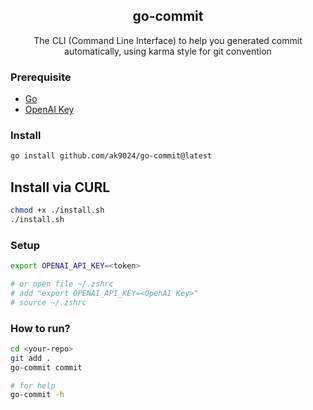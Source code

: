 <div align="center">
    <h2>go-commit</h2>
    <p>The CLI (Command Line Interface) to help you generated commit automatically, using karma style for git convention</p>
</div>

### Prerequisite

- [Go](https://go.dev/doc/install)
- [OpenAI Key](https://platform.openai.com/account/api-keys)

### Install

```bash
go install github.com/ak9024/go-commit@latest
```

## Install via CURL

```bash
chmod +x ./install.sh
./install.sh
```

### Setup

```bash
export OPENAI_API_KEY=<token>

# or open file ~/.zshrc
# add "export OPENAI_API_KEY=<OpenAI Key>"
# source ~/.zshrc
```

### How to run?

```bash
cd <your-repo>
git add .
go-commit commit

# for help
go-commit -h
```
